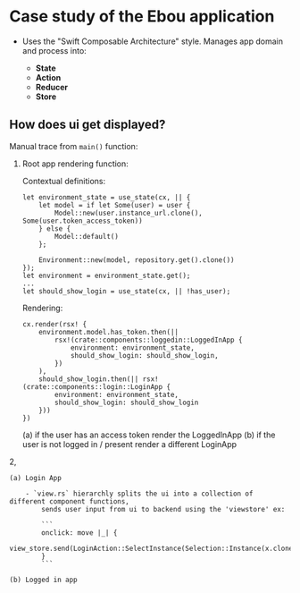 # Case study of the Ebou application

- Uses the "Swift Composable Architecture" style. Manages app domain and process into:

	- **State**
	- **Action**
	- **Reducer**
	- **Store**


## How does ui get displayed?

Manual trace from `main()` function:

1. Root app rendering function: 

	Contextual definitions:
	```
	let environment_state = use_state(cx, || {
		let model = if let Some(user) = user {
			Model::new(user.instance_url.clone(), Some(user.token_access_token))
		} else {
			Model::default()
		};

		Environment::new(model, repository.get().clone())
	});
	let environment = environment_state.get();
	...
	let should_show_login = use_state(cx, || !has_user);
	```

	Rendering:
	```
	cx.render(rsx! {
		environment.model.has_token.then(||
			rsx!(crate::components::loggedin::LoggedInApp {
				environment: environment_state,
				should_show_login: should_show_login,
			})
		),
		should_show_login.then(|| rsx!(crate::components::login::LoginApp {
			environment: environment_state,
			should_show_login: should_show_login
		}))
	})
	```

	(a) if the user has an access token render the LoggedInApp
	(b) if the user is not logged in / present render a different LoginApp


2, 

	(a) Login App

		- `view.rs` hierarchly splits the ui into a collection of different component functions,
			sends user input from ui to backend using the 'viewstore' ex:

			```
			onclick: move |_| {
				view_store.send(LoginAction::SelectInstance(Selection::Instance(x.clone())))
			}
			```

	(b) Logged in app
